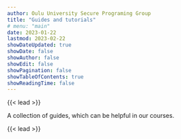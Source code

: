 ```yaml
---
author: Oulu University Secure Programing Group
title: "Guides and tutorials"
# menu: "main"
date: 2023-01-22
lastmod: 2023-02-22
showDateUpdated: true
showDate: false
showAuthor: false
showEdit: false
showPagination: false
showTableOfContents: true
showReadingTime: false
---
```


{{< lead >}}

A collection of guides, which can be helpful in our courses.

{{< lead >}}